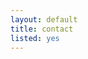 ```yaml
---
layout: default
title: contact
listed: yes
---
```

<script src="https://unpkg.com/vue@next"></script>
<!-- Flow Form -->
<script src="https://unpkg.com/@ditdot-dev/vue-flow-form@2.3.1"></script>
<!-- Flow Form base CSS -->
<link rel="stylesheet" href="https://unpkg.com/@ditdot-dev/vue-flow-form@2.3.1/dist/vue-flow-form.min.css">
<!-- Optional theme.css -->
<link rel="stylesheet" href="https://unpkg.com/@ditdot-dev/vue-flow-form@2.3.1/dist/vue-flow-form.theme-minimal.min.css">
<!-- Optional font -->
<script>
var app = Vue.createApp({
el: '#app',
template: '<flow-form v-bind:questions="questions" v-bind:language="language" />',
data: function() {
    return {
    language: new VueFlowForm.LanguageModel({
        // Your language definitions here (optional).
        // You can leave out this prop if you want to use the default definitions.
    }),
    questions: [
        new VueFlowForm.QuestionModel({
        title: 'Question',
        type: VueFlowForm.QuestionType.MultipleChoice,
        options: [
            new VueFlowForm.ChoiceOption({
            label: 'Answer'
            })
        ]
        })
    ]
    }
}
}).component('FlowForm', VueFlowForm.FlowForm);
const vm = app.mount('#app');
</script>
<div class="centerwrapper centerwrapper--medium" style="margin-top:100px">
    <div id="app"></div>
</div>

